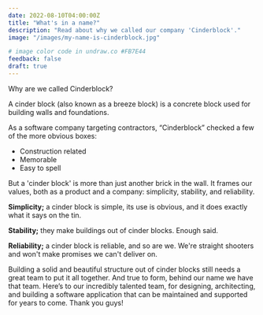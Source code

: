 ```yaml
---
date: 2022-08-10T04:00:00Z
title: "What's in a name?"
description: "Read about why we called our company 'Cinderblock'."
image: "/images/my-name-is-cinderblock.jpg"

# image color code in undraw.co #FB7E44 
feedback: false
draft: true
---
```


Why are we called Cinderblock?

A cinder block (also known as a breeze block) is a concrete block used for building walls and foundations.

As a software company targeting contractors, “Cinderblock” checked a few of the more obvious boxes:

* Construction related
* Memorable
* Easy to spell

But a 'cinder block' is more than just another brick in the wall. It frames our values, both as a product and a company: simplicity, stability, and reliability.

**Simplicity;** a cinder block is simple, its use is obvious, and it does exactly what it says on the tin.

**Stability;** they make buildings out of cinder blocks. Enough said.

**Reliability;** a cinder block is reliable, and so are we. We're straight shooters and won't make promises we can't deliver on.  
  
Building a solid and beautiful structure out of cinder blocks still needs a great team to put it all together. And true to form, behind our name we have that team. Here’s to our incredibly talented team, for designing, architecting, and building a software application that can be maintained and supported for years to come. Thank you guys!
